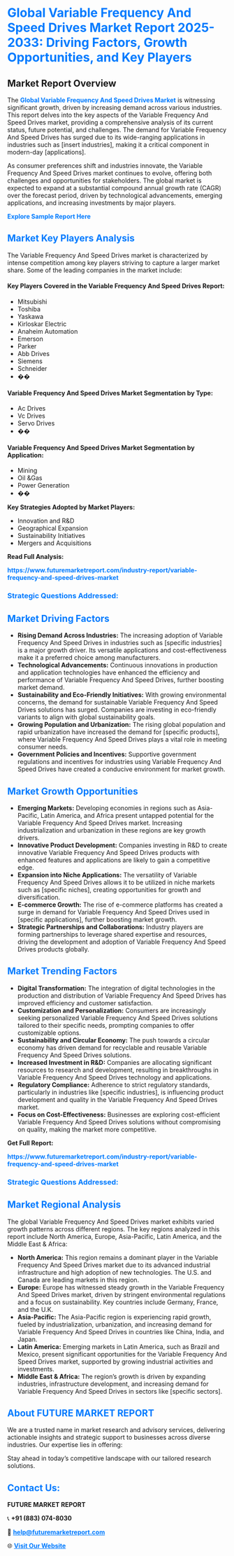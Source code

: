 <h1 style="color: #007BFF;">Global Variable Frequency And Speed Drives Market Report 2025-2033: Driving Factors, Growth Opportunities, and Key Players</h1>

<section id="overview">
<h2>Market Report Overview</h2>
<p>The <a href="https://www.futuremarketreport.com/industry-report/variable-frequency-and-speed-drives-market" style="color: #007BFF; text-decoration: none;"><strong>Global Variable Frequency And Speed Drives Market</strong></a> is witnessing significant growth, driven by increasing demand across various industries. This report delves into the key aspects of the Variable Frequency And Speed Drives market, providing a comprehensive analysis of its current status, future potential, and challenges. The demand for Variable Frequency And Speed Drives has surged due to its wide-ranging applications in industries such as [insert industries], making it a critical component in modern-day [applications].</p>
<p>As consumer preferences shift and industries innovate, the Variable Frequency And Speed Drives market continues to evolve, offering both challenges and opportunities for stakeholders. The global market is expected to expand at a substantial compound annual growth rate (CAGR) over the forecast period, driven by technological advancements, emerging applications, and increasing investments by major players.</p>
</section>

<section id="overview">
<p><a href="https://www.futuremarketreport.com/request-sample/reportId=118686" style="color: #007BFF; text-decoration: none;"><strong>Explore Sample Report Here</strong></a></p>
</section>

<section id="key-players">
<h2 style="color: #007BFF;">Market Key Players Analysis</h2>
<p>The Variable Frequency And Speed Drives market is characterized by intense competition among key players striving to capture a larger market share. Some of the leading companies in the market include:</p>
<h4>Key Players Covered in the Variable Frequency And Speed Drives Report:</h4>
<ul><li>Mitsubishi</li><li>Toshiba</li><li>Yaskawa</li><li>Kirloskar Electric</li><li>Anaheim Automation</li><li>Emerson</li><li>Parker</li><li>Abb Drives</li><li>Siemens</li><li>Schneider</li><li>��</li></ul>
<h4>Variable Frequency And Speed Drives Market Segmentation by Type:</h4>
<ul><li>Ac Drives</li><li>Vc Drives</li><li>Servo Drives</li><li>��</li></ul>

<h4>Variable Frequency And Speed Drives Market Segmentation by Application:</h4>
<ul><li>Mining</li><li>Oil &amp;Gas</li><li>Power Generation</li><li>��</li></ul>
<p><strong>Key Strategies Adopted by Market Players:</strong></p>
<ul>
<li>Innovation and R&D</li>
<li>Geographical Expansion</li>
<li>Sustainability Initiatives</li>
<li>Mergers and Acquisitions</li>
</ul>
</section>

<section>
<p><strong>Read Full Analysis: </strong></p><a href="https://www.futuremarketreport.com/industry-report/variable-frequency-and-speed-drives-market" style="color: #007BFF; text-decoration: none;"><strong>https://www.futuremarketreport.com/industry-report/variable-frequency-and-speed-drives-market</strong></a>
<h3 style="color: #007BFF;">Strategic Questions Addressed:</h3>
</section>

<section id="driving-factors">
<h2 style="color: #007BFF;">Market Driving Factors</h2>
<ul>
<li><strong>Rising Demand Across Industries:</strong> The increasing adoption of Variable Frequency And Speed Drives in industries such as [specific industries] is a major growth driver. Its versatile applications and cost-effectiveness make it a preferred choice among manufacturers.</li>
<li><strong>Technological Advancements:</strong> Continuous innovations in production and application technologies have enhanced the efficiency and performance of Variable Frequency And Speed Drives, further boosting market demand.</li>
<li><strong>Sustainability and Eco-Friendly Initiatives:</strong> With growing environmental concerns, the demand for sustainable Variable Frequency And Speed Drives solutions has surged. Companies are investing in eco-friendly variants to align with global sustainability goals.</li>
<li><strong>Growing Population and Urbanization:</strong> The rising global population and rapid urbanization have increased the demand for [specific products], where Variable Frequency And Speed Drives plays a vital role in meeting consumer needs.</li>
<li><strong>Government Policies and Incentives:</strong> Supportive government regulations and incentives for industries using Variable Frequency And Speed Drives have created a conducive environment for market growth.</li>
</ul>
</section>

<section id="growth-opportunities">
<h2 style="color: #007BFF;">Market Growth Opportunities</h2>
<ul>
<li><strong>Emerging Markets:</strong> Developing economies in regions such as Asia-Pacific, Latin America, and Africa present untapped potential for the Variable Frequency And Speed Drives market. Increasing industrialization and urbanization in these regions are key growth drivers.</li>
<li><strong>Innovative Product Development:</strong> Companies investing in R&D to create innovative Variable Frequency And Speed Drives products with enhanced features and applications are likely to gain a competitive edge.</li>
<li><strong>Expansion into Niche Applications:</strong> The versatility of Variable Frequency And Speed Drives allows it to be utilized in niche markets such as [specific niches], creating opportunities for growth and diversification.</li>
<li><strong>E-commerce Growth:</strong> The rise of e-commerce platforms has created a surge in demand for Variable Frequency And Speed Drives used in [specific applications], further boosting market growth.</li>
<li><strong>Strategic Partnerships and Collaborations:</strong> Industry players are forming partnerships to leverage shared expertise and resources, driving the development and adoption of Variable Frequency And Speed Drives products globally.</li>
</ul>
</section>

<section id="trending-factors">
<h2 style="color: #007BFF;">Market Trending Factors</h2>
<ul>
<li><strong>Digital Transformation:</strong> The integration of digital technologies in the production and distribution of Variable Frequency And Speed Drives has improved efficiency and customer satisfaction.</li>
<li><strong>Customization and Personalization:</strong> Consumers are increasingly seeking personalized Variable Frequency And Speed Drives solutions tailored to their specific needs, prompting companies to offer customizable options.</li>
<li><strong>Sustainability and Circular Economy:</strong> The push towards a circular economy has driven demand for recyclable and reusable Variable Frequency And Speed Drives solutions.</li>
<li><strong>Increased Investment in R&D:</strong> Companies are allocating significant resources to research and development, resulting in breakthroughs in Variable Frequency And Speed Drives technology and applications.</li>
<li><strong>Regulatory Compliance:</strong> Adherence to strict regulatory standards, particularly in industries like [specific industries], is influencing product development and quality in the Variable Frequency And Speed Drives market.</li>
<li><strong>Focus on Cost-Effectiveness:</strong> Businesses are exploring cost-efficient Variable Frequency And Speed Drives solutions without compromising on quality, making the market more competitive.</li>
</ul>
</section>

<section>
<p><strong>Get Full Report: </strong></p><a href="https://www.futuremarketreport.com/industry-report/variable-frequency-and-speed-drives-market" style="color: #007BFF; text-decoration: none;"><strong>https://www.futuremarketreport.com/industry-report/variable-frequency-and-speed-drives-market</strong></a>
<h3 style="color: #007BFF;">Strategic Questions Addressed:</h3>
</section>


<section id="regional-analysis">
<h2 style="color: #007BFF;">Market Regional Analysis</h2>
<p>The global Variable Frequency And Speed Drives market exhibits varied growth patterns across different regions. The key regions analyzed in this report include North America, Europe, Asia-Pacific, Latin America, and the Middle East & Africa:</p>
<ul>
<li><strong>North America:</strong> This region remains a dominant player in the Variable Frequency And Speed Drives market due to its advanced industrial infrastructure and high adoption of new technologies. The U.S. and Canada are leading markets in this region.</li>
<li><strong>Europe:</strong> Europe has witnessed steady growth in the Variable Frequency And Speed Drives market, driven by stringent environmental regulations and a focus on sustainability. Key countries include Germany, France, and the U.K.</li>
<li><strong>Asia-Pacific:</strong> The Asia-Pacific region is experiencing rapid growth, fueled by industrialization, urbanization, and increasing demand for Variable Frequency And Speed Drives in countries like China, India, and Japan.</li>
<li><strong>Latin America:</strong> Emerging markets in Latin America, such as Brazil and Mexico, present significant opportunities for the Variable Frequency And Speed Drives market, supported by growing industrial activities and investments.</li>
<li><strong>Middle East & Africa:</strong> The region’s growth is driven by expanding industries, infrastructure development, and increasing demand for Variable Frequency And Speed Drives in sectors like [specific sectors].</li>
</ul>
</section>

<footer>
<h2 style="color: #007BFF;">About FUTURE MARKET REPORT</h2>
<p>We are a trusted name in market research and advisory services, delivering actionable insights and strategic support to businesses across diverse industries. Our expertise lies in offering:</p>

<p>Stay ahead in today’s competitive landscape with our tailored research solutions.</p>

<h2 style="color: #007BFF;">Contact Us:</h2>
<p><strong>FUTURE MARKET REPORT</strong></p>
<p>📞 <strong>+91 (883) 074-8030</strong></p>
<p>📧 <strong><a href="mailto:help@futuremarketreport.com" style="color: #007BFF;">help@futuremarketreport.com</a></strong></p>
<p>🌐 <strong><a href="https://www.futuremarketreport.com/" style="color: #007BFF;">Visit Our Website</a></strong></p>
</footer>